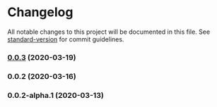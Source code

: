# Changelog

All notable changes to this project will be documented in this file. See [standard-version](https://github.com/conventional-changelog/standard-version) for commit guidelines.

### [0.0.3](https://github.com/eisberg-labs/ngx-barcode-scanner/compare/v0.0.2...v0.0.3) (2020-03-19)



### 0.0.2 (2020-03-16)



### 0.0.2-alpha.1 (2020-03-13)
